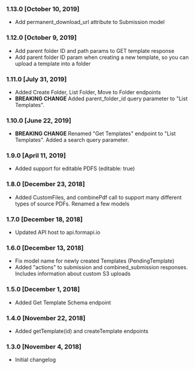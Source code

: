 ### 1.13.0 [October 10, 2019]

- Add permanent_download_url attribute to Submission model

### 1.12.0 [October 9, 2019]

- Add parent folder ID and path params to GET template response
- Add parent folder ID param when creating a new template, so you can upload a template into a folder

### 1.11.0 [July 31, 2019]
* Added Create Folder, List Folder, Move to Folder endpoints
* **BREAKING CHANGE** Added parent_folder_id query parameter to "List Templates".

### 1.10.0 [June 22, 2019]

- **BREAKING CHANGE** Renamed "Get Templates" endpoint to "List Templates". Added a search query parameter.

### 1.9.0 [April 11, 2019]

- Added support for editable PDFS (editable: true)

### 1.8.0 [December 23, 2018]

- Added CustomFiles, and combinePdf call to support many different types of source PDFs. Renamed a few models

### 1.7.0 [December 18, 2018]

- Updated API host to api.formapi.io

### 1.6.0 [December 13, 2018]

- Fix model name for newly created Templates (PendingTemplate)
- Added "actions" to submission and combined_submission responses. Includes information about custom S3 uploads

### 1.5.0 [December 1, 2018]

- Added Get Template Schema endpoint

### 1.4.0 [November 22, 2018]

- Added getTemplate(id) and createTemplate endpoints

### 1.3.0 [November 4, 2018]

- Initial changelog
